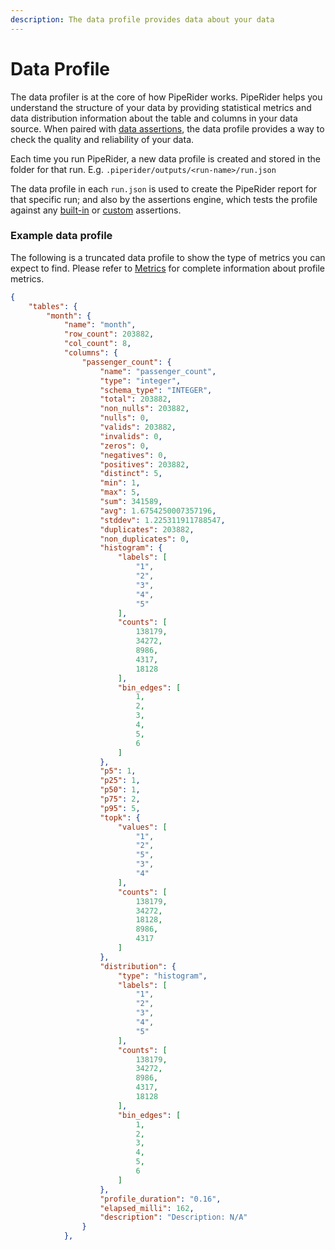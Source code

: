 ```yaml
---
description: The data profile provides data about your data
---
```


# Data Profile

The data profiler is at the core of how PipeRider works. PipeRider helps you understand the structure of your data by providing statistical metrics and data distribution information about the table and columns in your data source. When paired with [data assertions](../data-quality-assertions/assertion-configuration.md), the data profile provides a way to check the quality and reliability of your data.

Each time you run PipeRider, a new data profile is created and stored in the folder for that run. E.g. `.piperider/outputs/<run-name>/run.json`

The data profile in each `run.json` is used to create the PipeRider report for that specific run; and also by the assertions engine, which tests the profile against any [built-in](../data-quality-assertions/assertion-configuration.md) or [custom](../data-quality-assertions/custom-assertions.md) assertions.

### Example data profile

The following is a truncated data profile to show the type of metrics you can expect to find. Please refer to [Metrics](metrics.md) for complete information about profile metrics.

```json
{
    "tables": {
        "month": {
            "name": "month",
            "row_count": 203882,
            "col_count": 8,
            "columns": {
                "passenger_count": {
                    "name": "passenger_count",
                    "type": "integer",
                    "schema_type": "INTEGER",
                    "total": 203882,
                    "non_nulls": 203882,
                    "nulls": 0,
                    "valids": 203882,
                    "invalids": 0,
                    "zeros": 0,
                    "negatives": 0,
                    "positives": 203882,
                    "distinct": 5,
                    "min": 1,
                    "max": 5,
                    "sum": 341589,
                    "avg": 1.6754250007357196,
                    "stddev": 1.225311911788547,
                    "duplicates": 203882,
                    "non_duplicates": 0,
                    "histogram": {
                        "labels": [
                            "1",
                            "2",
                            "3",
                            "4",
                            "5"
                        ],
                        "counts": [
                            138179,
                            34272,
                            8986,
                            4317,
                            18128
                        ],
                        "bin_edges": [
                            1,
                            2,
                            3,
                            4,
                            5,
                            6
                        ]
                    },
                    "p5": 1,
                    "p25": 1,
                    "p50": 1,
                    "p75": 2,
                    "p95": 5,
                    "topk": {
                        "values": [
                            "1",
                            "2",
                            "5",
                            "3",
                            "4"
                        ],
                        "counts": [
                            138179,
                            34272,
                            18128,
                            8986,
                            4317
                        ]
                    },
                    "distribution": {
                        "type": "histogram",
                        "labels": [
                            "1",
                            "2",
                            "3",
                            "4",
                            "5"
                        ],
                        "counts": [
                            138179,
                            34272,
                            8986,
                            4317,
                            18128
                        ],
                        "bin_edges": [
                            1,
                            2,
                            3,
                            4,
                            5,
                            6
                        ]
                    },
                    "profile_duration": "0.16",
                    "elapsed_milli": 162,
                    "description": "Description: N/A"
                }
            },
```
